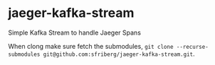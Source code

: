 # jaeger-kafka-stream
Simple Kafka Stream to handle Jaeger Spans

When clong make sure fetch the submodules, `git clone --recurse-submodules git@github.com:sfriberg/jaeger-kafka-stream.git`.
